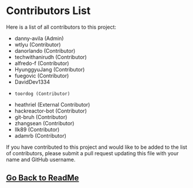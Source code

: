 # Contributors List

Here is a list of all contributors to this project:

-   danny-avila (Admin)
-   wtlyu (Contributor)
-   danorlando (Contributor)
-   techwithanirudh (Contributor)
-   alfredo-f (Contributor)
-   HyunggyuJang (Contributor)
-   fuegovic (Contributor)
-   DavidDev1334
-	  toordog (Contributor)
-   heathriel (External Contributor)
-   hackreactor-bot (Contributor)
-   git-bruh (Contributor)
-   zhangsean (Contributor)
-   llk89 (Contributor)
-   adamrb (Contributor)



If you have contributed to this project and would like to be added to the list of contributors, please submit a pull request updating this file with your name and GitHub username.

##

## [Go Back to ReadMe](README.md)